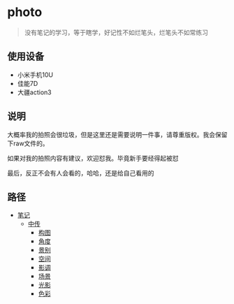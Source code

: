 # photo
> 没有笔记的学习，等于瞎学，好记性不如烂笔头，烂笔头不如常练习

## 使用设备
- 小米手机10U
- 佳能7D
- 大疆action3

## 说明

大概率我的拍照会很垃圾，但是这里还是需要说明一件事，请尊重版权。我会保留下raw文件的。

如果对我的拍照内容有建议，欢迎怼我。毕竟新手要经得起被怼

最后，反正不会有人会看的，哈哈，还是给自己看用的

## 路径
* [笔记](/note/README.md)
  * [中传](/note/zhongchuan/README.md)
    * [构图](/note/zhongchuan/1-1-composition.md)
    * [角度](/note/zhongchuan/1-2-angle.md)
    * [景别](/note/zhongchuan/1-3-scenery.md)
    * [空间](/note/zhongchuan/1-4-space.md)
    * [影调](/note/zhongchuan/1-5-tone.md)
    * [场景](/note/zhongchuan/1-6-scene.md)
    * [光影](/note/zhongchuan/1-7-shadow.md)
    * [色彩](/note/zhongchuan/1-8-colour.md)
